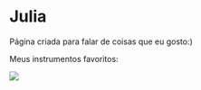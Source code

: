 <!DOCTYPE html>
<html lang="ptbr">
<head>
    <meta charset="UTF-8">
    <meta http-equiv="X-UA-Compatible" content="IE=edge">
    <meta name="viewport" content="width=device-width, initial-scale=1.0">
    <title>Juju:))</title>
</head>
<body>
    <h1 class="titulo">Julia</h1>
    <p class="text">Página criada para falar de coisas que eu gosto:)</p>
    </p>
    <P> Meus instrumentos favoritos:
    <P/1></P> <img src="https://www.fabianademutti.com/post/quanto-tempo-demora-para-aprender-piano"

